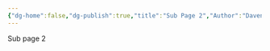 ```yaml
---
{"dg-home":false,"dg-publish":true,"title":"Sub Page 2","Author":"Daven Earl Bellen","permalink":"/public-notes/sub-page-2/","dgPassFrontmatter":true,"noteIcon":"","created":"2025-05-05T19:49:50.493+08:00","updated":"2025-05-05T20:03:31.307+08:00"}
---
```



Sub page 2